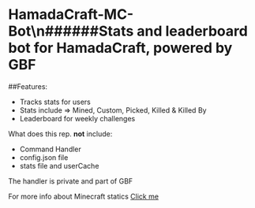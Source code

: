 # HamadaCraft-MC-Bot\n######Stats and leaderboard bot for HamadaCraft, powered by GBF


##Features: 
- Tracks stats for users
- Stats include => Mined, Custom, Picked, Killed & Killed By
- Leaderboard for weekly challenges 

What does this rep. **not** include:
- Command Handler
- config.json file
- stats file and userCache 

The handler is private and part of GBF 

For more info about Minecraft statics [Click me](https://minecraft.fandom.com/wiki/Statistics#List_of_custom_statistic_names)


